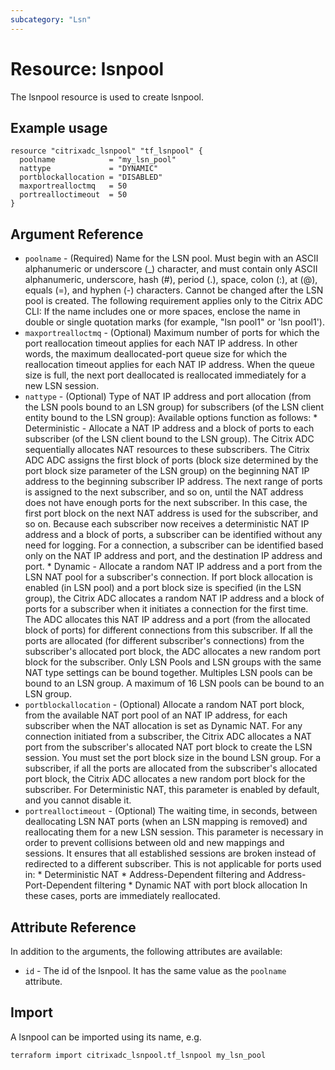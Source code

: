 ```yaml
---
subcategory: "Lsn"
---
```


# Resource: lsnpool

The lsnpool resource is used to create lsnpool.


## Example usage

```hcl
resource "citrixadc_lsnpool" "tf_lsnpool" {
  poolname            = "my_lsn_pool"
  nattype             = "DYNAMIC"
  portblockallocation = "DISABLED"
  maxportrealloctmq   = 50
  portrealloctimeout  = 50
}
```


## Argument Reference

* `poolname` - (Required) Name for the LSN pool. Must begin with an ASCII alphanumeric or underscore (_) character, and must contain only ASCII alphanumeric, underscore, hash (#), period (.), space, colon (:), at (@), equals (=), and hyphen (-) characters. Cannot be changed after the LSN pool is created. The following requirement applies only to the Citrix ADC CLI: If the name includes one or more spaces, enclose the name in double or single quotation marks (for example, "lsn pool1" or 'lsn pool1').
* `maxportrealloctmq` - (Optional) Maximum number of ports for which the port reallocation timeout applies for each NAT IP address. In other words, the maximum deallocated-port queue size for which the reallocation timeout applies for each NAT IP address.  When the queue size is full, the next port deallocated is reallocated immediately for a new LSN session.
* `nattype` - (Optional) Type of NAT IP address and port allocation (from the LSN pools bound to an LSN group) for subscribers (of the LSN client entity bound to the LSN group):  Available options function as follows:  * Deterministic - Allocate a NAT IP address and a block of ports to each subscriber (of the LSN client bound to the LSN group). The Citrix ADC sequentially allocates NAT resources to these subscribers. The Citrix ADC ADC assigns the first block of ports (block size determined by the port block size parameter of the LSN group) on the beginning NAT IP address to the beginning subscriber IP address. The next range of ports is assigned to the next subscriber, and so on, until the NAT address does not have enough ports for the next subscriber. In this case, the first port block on the next NAT address is used for the subscriber, and so on.  Because each subscriber now receives a deterministic NAT IP address and a block of ports, a subscriber can be identified without any need for logging. For a connection, a subscriber can be identified based only on the NAT IP address and port, and the destination IP address and port.   * Dynamic - Allocate a random NAT IP address and a port from the LSN NAT pool for a subscriber's connection. If port block allocation is enabled (in LSN pool) and a port block size is specified (in the LSN group), the Citrix ADC allocates a random NAT IP address and a block of ports for a subscriber when it initiates a connection for the first time. The ADC allocates this NAT IP address and a port (from the allocated block of ports) for different connections from this subscriber. If all the ports are allocated (for different subscriber's connections) from the subscriber's allocated port block, the ADC allocates a new random port block for the subscriber. Only LSN Pools and LSN groups with the same NAT type settings can be bound together. Multiples LSN pools can be bound to an LSN group. A maximum of 16 LSN pools can be bound to an LSN group.
* `portblockallocation` - (Optional) Allocate a random NAT port block, from the available NAT port pool of an NAT IP address, for each subscriber when the NAT allocation is set as Dynamic NAT. For any connection initiated from a subscriber, the Citrix ADC allocates a NAT port from the subscriber's allocated NAT port block to create the LSN session.  You must set the port block size in the bound LSN group. For a subscriber, if all the ports are allocated from the subscriber's allocated port block, the Citrix ADC allocates a new random port block for the subscriber.  For Deterministic NAT, this parameter is enabled by default, and you cannot disable it.
* `portrealloctimeout` - (Optional) The waiting time, in seconds, between deallocating LSN NAT ports (when an LSN mapping is removed) and reallocating them for a new LSN session. This parameter is necessary in order to prevent collisions between old and new mappings and sessions. It ensures that all established sessions are broken instead of redirected to a different subscriber. This is not applicable for ports used in: * Deterministic NAT * Address-Dependent filtering and Address-Port-Dependent filtering * Dynamic NAT with port block allocation In these cases, ports are immediately reallocated.


## Attribute Reference

In addition to the arguments, the following attributes are available:

* `id` - The id of the lsnpool. It has the same value as the `poolname` attribute.


## Import

A lsnpool can be imported using its name, e.g.

```shell
terraform import citrixadc_lsnpool.tf_lsnpool my_lsn_pool
```
